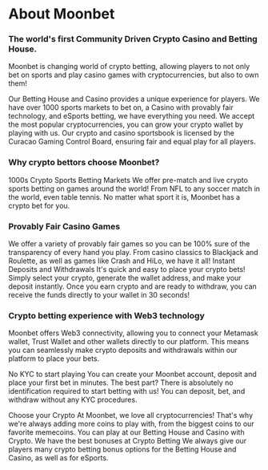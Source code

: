 # About Moonbet

### The world's first Community Driven Crypto Casino and Betting House.

Moonbet is changing world of crypto betting, allowing players to not only bet on sports and play casino games with cryptocurrencies, but also to own them!

Our Betting House and Casino provides a unique experience for players. We have over 1000 sports markets to bet on, a Casino with provably fair technology, and eSports betting, we have everything you need. We accept the most popular cryptocurrencies, you can grow your crypto wallet by playing with us. Our crypto and casino sportsbook is licensed by the Curacao Gaming Control Board, ensuring fair and equal play for all players.

### Why crypto bettors choose Moonbet?

1000s Crypto Sports Betting Markets We offer pre-match and live crypto sports betting on games around the world! From NFL to any soccer match in the world, even table tennis. No matter what sport it is, Moonbet has a crypto bet for you.

### Provably Fair Casino Games

We offer a variety of provably fair games so you can be 100% sure of the transparency of every hand you play. From casino classics to Blackjack and Roulette, as well as games like Crash and HiLo, we have it all! Instant Deposits and Withdrawals It's quick and easy to place your crypto bets! Simply select your crypto, generate the wallet address, and make your deposit instantly. Once you earn crypto and are ready to withdraw, you can receive the funds directly to your wallet in 30 seconds!

### Crypto betting experience with Web3 technology

Moonbet offers Web3 connectivity, allowing you to connect your Metamask wallet, Trust Wallet and other wallets directly to our platform. This means you can seamlessly make crypto deposits and withdrawals within our platform to place your bets.

No KYC to start playing You can create your Moonbet account, deposit and place your first bet in minutes. The best part? There is absolutely no identification required to start betting with us! You can deposit, bet, and withdraw without any KYC procedures.

Choose your Crypto At Moonbet, we love all cryptocurrencies! That's why we're always adding more coins to play with, from the biggest coins to our favorite memecoins. You can play at our Betting House and Casino with Crypto. We have the best bonuses at Crypto Betting We always give our players many crypto betting bonus options for the Betting House and Casino, as well as for eSports.
